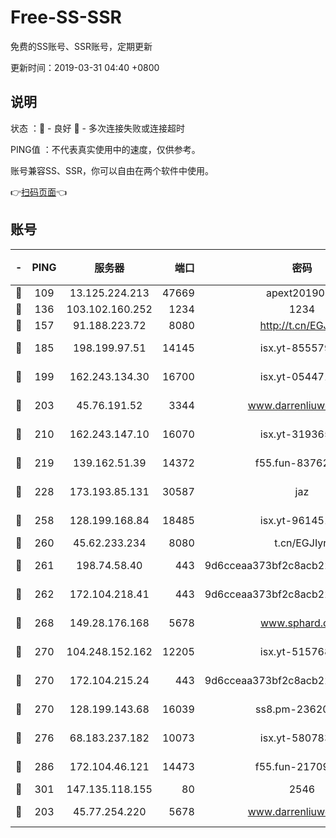 # Free-SS-SSR

免费的SS账号、SSR账号，定期更新

更新时间：2019-03-31 04:40 +0800

## 说明

状态     ：🙂 - 良好 🙁 - 多次连接失败或连接超时

PING值   ：不代表真实使用中的速度，仅供参考。

账号兼容SS、SSR，你可以自由在两个软件中使用。

👉[扫码页面](https://liesauer.github.io/Free-SS-SSR/)👈

## 账号

|-|PING|服务器|端口|密码|加密方式|区域|
|:----:|:----:|:-----:|-----:|:----:|:----:|:----:|
|🙂|109|13.125.224.213|47669|apext2019001|chacha20|KR|
|🙂|136|103.102.160.252|1234|1234|rc4-md5|JP|
|🙂|157|91.188.223.72|8080|http://t.cn/EGJIyrl|rc4-md5|RU|
|🙂|185|198.199.97.51|14145|isx.yt-85557924|aes-256-cfb|US|
|🙂|199|162.243.134.30|16700|isx.yt-05447189|aes-256-cfb|US|
|🙂|203|45.76.191.52|3344|www.darrenliuwei.com|aes-256-cfb|JP|
|🙂|210|162.243.147.10|16070|isx.yt-31936504|aes-256-cfb|US|
|🙂|219|139.162.51.39|14372|f55.fun-83762221|aes-256-cfb|SG|
|🙂|228|173.193.85.131|30587|jaz|aes-256-cfb|US|
|🙂|258|128.199.168.84|18485|isx.yt-96145111|aes-256-cfb|SG|
|🙂|260|45.62.233.234|8080|t.cn/EGJIyrl|rc4-md5|CA|
|🙂|261|198.74.58.40|443|9d6cceaa373bf2c8acb22e60b6a58be6|aes-256-cfb|US|
|🙂|262|172.104.218.41|443|9d6cceaa373bf2c8acb22e60b6a58be6|aes-256-cfb|US|
|🙂|268|149.28.176.168|5678|www.sphard.com|aes-256-cfb|AU|
|🙂|270|104.248.152.162|12205|isx.yt-51576828|aes-256-cfb|SG|
|🙂|270|172.104.215.24|443|9d6cceaa373bf2c8acb22e60b6a58be6|aes-256-cfb|US|
|🙂|270|128.199.143.68|16039|ss8.pm-23620384|aes-256-cfb|SG|
|🙂|276|68.183.237.182|10073|isx.yt-58078392|aes-256-cfb|SG|
|🙂|286|172.104.46.121|14473|f55.fun-21709141|aes-256-cfb|SG|
|🙂|301|147.135.118.155|80|2546|chacha20|US|
|🙂|203|45.77.254.220|5678|www.darrenliuwei.com|aes-256-cfb|SG|
